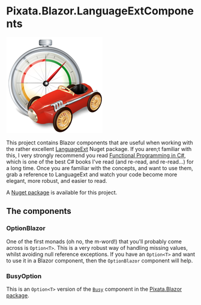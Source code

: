 # Pixata.Blazor.LanguageExtComponents

![Pixata](https://github.com/MrYossu/Pixata.Utilities/raw/master/Pixata.Blazor.LanguageExtComponents/Icon/performance%20systeme%20OS.png "Pixata") 

This project contains Blazor components that are useful when working with the rather excellent [LanguageExt](https://github.com/louthy/language-ext/) Nuget package. If you aren;t familiar with this, I very strongly recommend you read [Functional Programming in C#](https://www.manning.com/books/functional-programming-in-c-sharp?query=functional%20programming%20c#), which is one of the best C# books I've read (and re-read, and re-read...) for a long time. Once you are familiar with the concepts, and want to use them, grab a reference to LanguageExt and watch your code become more elegant, more robust, and easier to read.

A [Nuget package](https://www.nuget.org/packages/Pixata.Blazor.LanguageExtComponents/) is available for this project.

## The components
### OptionBlazor
One of the first monads (oh no, the m-word!) that you'll probably come across is `Option<T>`. This is a very robust way of handling missing values, whilst avoiding null reference exceptions. If you have an `Option<T>` and want to use it in a Blazor component, then the `OptionBlazor` component will help.

### BusyOption
This is an `Option<T>` version of the [`Busy`](https://github.com/MrYossu/Pixata.Utilities/blob/master/Pixata.Blazor/Containers/Busy.razor) component in the [Pixata.Blazor package](https://github.com/MrYossu/Pixata.Utilities/tree/master/Pixata.Blazor).